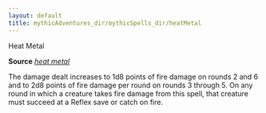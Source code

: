```yaml
---
layout: default
title: mythicAdventures_dir/mythicSpells_dir/heatMetal
---
```

Heat Metal

**Source** [_heat metal_](spells_dir/heatMetal#_heat-metal)

The damage dealt increases to 1d8 points of fire damage on rounds 2 and 6 and to 2d8 points of fire damage per round on rounds 3 through 5. On any round in which a creature takes fire damage from this spell, that creature must succeed at a Reflex save or catch on fire.

